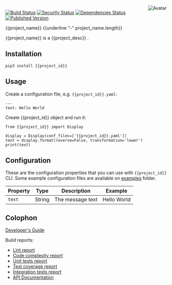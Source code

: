 <img align="right" src="https://raw.github.com/{{github_id}}/{{project_id}}/main/avatar.jpg" alt="Avatar"/>

[![Build Status](https://github.com/{{github_id}}/{{project_id}}/workflows/CI/badge.svg)](https://github.com/{{github_id}}/{{project_id}}/actions?query=workflow%3ACI)
[![Security Status](https://snyk.io/test/github/{{github_id}}/{{project_id}}/badge.svg)](https://snyk.io/test/github/{{github_id}}/{{project_id}})
[![Dependencies Status](https://img.shields.io/librariesio/release/pypi/{{project_id}})](https://libraries.io/github/{{github_id}}/{{project_id}})
[![Published Version](https://img.shields.io/pypi/v/{{project_id}}.svg)](https://pypi.python.org/pypi/{{project_id}})
<br/>

{{project_name}}
{{underline "-" project_name.length}}

{{project_name}} is a {{project_desc}} .

Installation
------------

    pip3 install {{project_id}}

Usage
-----

Create a configuration file, e.g. `{{project_id}}.yaml`:

    ---
    text: Hello World

Create {{project_id}} object and run it:

    from {{project_id}} import Display

    display = Display(conf_files=['{{project_id}}.yaml'])
    text = display.format(reverse=False, transformation='lower')
    print(text)

Configuration
-------------

These are the configuration properties that you can use with `{{project_id}}` CLI.
Some example configuration files are available on [examples](examples) folder.

| Property | Type | Description | Example |
|----------|------|-------------|---------|
| `text` | String | The message text | Hello World |

Colophon
--------

[Developer's Guide](https://{{github_id}}.github.io/developers_guide.html#python)

Build reports:

* [Lint report](https://{{github_id}}.github.io/{{project_id}}/lint/pylint/index.html)
* [Code complexity report](https://{{github_id}}.github.io/{{project_id}}/complexity/wily/index.html)
* [Unit tests report](https://{{github_id}}.github.io/{{project_id}}/test/pytest/index.html)
* [Test coverage report](https://{{github_id}}.github.io/{{project_id}}/coverage/coverage/index.html)
* [Integration tests report](https://{{github_id}}.github.io/{{project_id}}/test-integration/pytest/index.html)
* [API Documentation](https://{{github_id}}.github.io/{{project_id}}/doc/sphinx/index.html)
